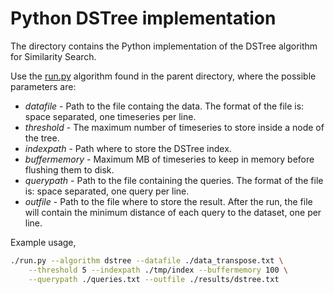 # Python DSTree implementation

The directory contains the Python implementation of the DSTree algorithm for Similarity Search.

Use the [run.py](../run.py) algorithm found in the parent directory, where the possible parameters are:

* _datafile_ - Path to the file containg the data. The format of the file is: space separated, one timeseries per line.
* _threshold_ - The maximum number of timeseries to store inside a node of the tree.
* _indexpath_ - Path where to store the DSTree index.
* _buffermemory_ - Maximum MB of timeseries to keep in memory before flushing them to disk.
* _querypath_ - Path to the file containing the queries. The format of the file is: space separated, one query per line.
* _outfile_ - Path to the file where to store the result. After the run, the file will contain the minimum distance of each query to the dataset, one per line.

Example usage,

```bash
./run.py --algorithm dstree --datafile ./data_transpose.txt \
	--threshold 5 --indexpath ./tmp/index --buffermemory 100 \
	--querypath ./queries.txt --outfile ./results/dstree.txt
```

